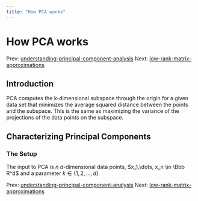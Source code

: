 ```yaml
---
title: "How PCA works"
---
```


# How PCA works

Prev: [understanding-principal-component-analysis](understanding-principal-component-analysis.md)
Next: [low-rank-matrix-approximations](low-rank-matrix-approximations.md)

## Introduction

PCA computes the k-dimensional subspace through the origin for a given data set that minimizes the average squared distance between the points and the subspace. This is the same as maximizing the variance of the projections of the data points on the subspace.

## Characterizing Principal Components

### The Setup

The input to PCA is $n$ $d$-dimensional data points, $x_1,\dots, x_n \in \Bbb R^d$ and a parameter $k \in \{1,2,\dots,d\}$

Prev: [understanding-principal-component-analysis](understanding-principal-component-analysis.md)
Next: [low-rank-matrix-approximations](low-rank-matrix-approximations.md)
